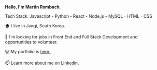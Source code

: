 **Hello, I'm Martin Rombach.** 

Tech Stack:
Javascript - Python - React - Node.js - MySQL - HTML - CSS


🏠 I live in Jangi, South Korea.

👀 I'm looking for jobs in Front End and Full Stack Development and opportunities to volunteer.

💻 My portfolio is <a href="https://www.martinrombachdev.com/portfolio">here.</a>

📫 Learn more about me on <a href="https://www.linkedin.com/in/martin-rombach-0a67b266/">Linkedin</a>.



<!---
martinrombach88/martinrombach88 is a ✨ special ✨ repository because its `README.md` (this file) appears on your GitHub profile.
You can click the Preview link to take a look at your changes.
--->
